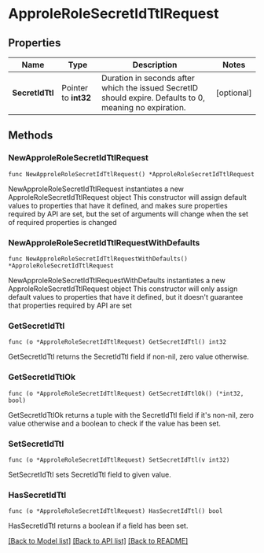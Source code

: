 # ApproleRoleSecretIdTtlRequest

## Properties

Name | Type | Description | Notes
------------ | ------------- | ------------- | -------------
**SecretIdTtl** | Pointer to **int32** | Duration in seconds after which the issued SecretID should expire. Defaults to 0, meaning no expiration. | [optional] 

## Methods

### NewApproleRoleSecretIdTtlRequest

`func NewApproleRoleSecretIdTtlRequest() *ApproleRoleSecretIdTtlRequest`

NewApproleRoleSecretIdTtlRequest instantiates a new ApproleRoleSecretIdTtlRequest object
This constructor will assign default values to properties that have it defined,
and makes sure properties required by API are set, but the set of arguments
will change when the set of required properties is changed

### NewApproleRoleSecretIdTtlRequestWithDefaults

`func NewApproleRoleSecretIdTtlRequestWithDefaults() *ApproleRoleSecretIdTtlRequest`

NewApproleRoleSecretIdTtlRequestWithDefaults instantiates a new ApproleRoleSecretIdTtlRequest object
This constructor will only assign default values to properties that have it defined,
but it doesn't guarantee that properties required by API are set

### GetSecretIdTtl

`func (o *ApproleRoleSecretIdTtlRequest) GetSecretIdTtl() int32`

GetSecretIdTtl returns the SecretIdTtl field if non-nil, zero value otherwise.

### GetSecretIdTtlOk

`func (o *ApproleRoleSecretIdTtlRequest) GetSecretIdTtlOk() (*int32, bool)`

GetSecretIdTtlOk returns a tuple with the SecretIdTtl field if it's non-nil, zero value otherwise
and a boolean to check if the value has been set.

### SetSecretIdTtl

`func (o *ApproleRoleSecretIdTtlRequest) SetSecretIdTtl(v int32)`

SetSecretIdTtl sets SecretIdTtl field to given value.

### HasSecretIdTtl

`func (o *ApproleRoleSecretIdTtlRequest) HasSecretIdTtl() bool`

HasSecretIdTtl returns a boolean if a field has been set.


[[Back to Model list]](../README.md#documentation-for-models) [[Back to API list]](../README.md#documentation-for-api-endpoints) [[Back to README]](../README.md)


